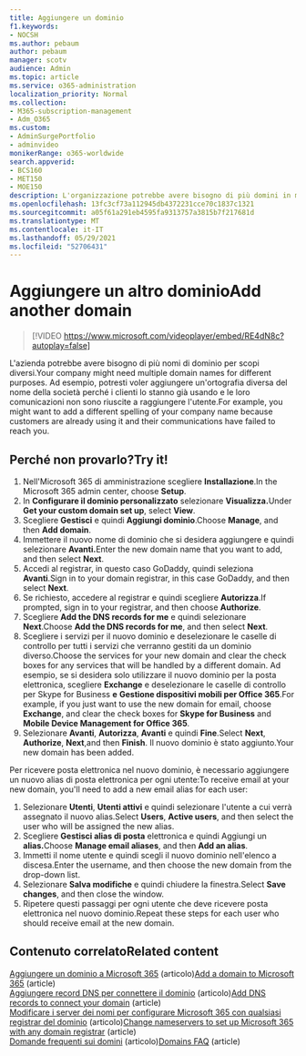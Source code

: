 ```yaml
---
title: Aggiungere un dominio
f1.keywords:
- NOCSH
ms.author: pebaum
author: pebaum
manager: scotv
audience: Admin
ms.topic: article
ms.service: o365-administration
localization_priority: Normal
ms.collection:
- M365-subscription-management
- Adm_O365
ms.custom:
- AdminSurgePortfolio
- adminvideo
monikerRange: o365-worldwide
search.appverid:
- BCS160
- MET150
- MOE150
description: L'organizzazione potrebbe avere bisogno di più domini in modo che i clienti possano trovarti. Informazioni su come aggiungere un altro dominio all'abbonamento.
ms.openlocfilehash: 13fc3cf73a112945db4372231cce70c1837c1321
ms.sourcegitcommit: a05f61a291eb4595fa9313757a3815b7f217681d
ms.translationtype: MT
ms.contentlocale: it-IT
ms.lasthandoff: 05/29/2021
ms.locfileid: "52706431"
---
```

# <a name="add-another-domain"></a><span data-ttu-id="34878-104">Aggiungere un altro dominio</span><span class="sxs-lookup"><span data-stu-id="34878-104">Add another domain</span></span>

> [!VIDEO https://www.microsoft.com/videoplayer/embed/RE4dN8c?autoplay=false]

<span data-ttu-id="34878-105">L'azienda potrebbe avere bisogno di più nomi di dominio per scopi diversi.</span><span class="sxs-lookup"><span data-stu-id="34878-105">Your company might need multiple domain names for different purposes.</span></span> <span data-ttu-id="34878-106">Ad esempio, potresti voler aggiungere un'ortografia diversa del nome della società perché i clienti lo stanno già usando e le loro comunicazioni non sono riuscite a raggiungere l'utente.</span><span class="sxs-lookup"><span data-stu-id="34878-106">For example, you might want to add a different spelling of your company name because customers are already using it and their communications have failed to reach you.</span></span>

## <a name="try-it"></a><span data-ttu-id="34878-107">Perché non provarlo?</span><span class="sxs-lookup"><span data-stu-id="34878-107">Try it!</span></span>

1. <span data-ttu-id="34878-108">Nell'Microsoft 365 di amministrazione scegliere **Installazione**.</span><span class="sxs-lookup"><span data-stu-id="34878-108">In the Microsoft 365 admin center, choose **Setup**.</span></span>
1. <span data-ttu-id="34878-109">In **Configurare il dominio personalizzato** selezionare **Visualizza.**</span><span class="sxs-lookup"><span data-stu-id="34878-109">Under **Get your custom domain set up**, select **View**.</span></span>
1. <span data-ttu-id="34878-110">Scegliere **Gestisci** e quindi **Aggiungi dominio**.</span><span class="sxs-lookup"><span data-stu-id="34878-110">Choose **Manage**, and then **Add domain**.</span></span>
1. <span data-ttu-id="34878-111">Immettere il nuovo nome di dominio che si desidera aggiungere e quindi selezionare **Avanti.**</span><span class="sxs-lookup"><span data-stu-id="34878-111">Enter the new domain name that you want to add, and then select **Next**.</span></span>
1. <span data-ttu-id="34878-112">Accedi al registrar, in questo caso GoDaddy, quindi seleziona **Avanti**.</span><span class="sxs-lookup"><span data-stu-id="34878-112">Sign in to your domain registrar, in this case GoDaddy, and then select **Next**.</span></span>
1. <span data-ttu-id="34878-113">Se richiesto, accedere al registrar e quindi scegliere **Autorizza**.</span><span class="sxs-lookup"><span data-stu-id="34878-113">If prompted, sign in to your registrar, and then choose **Authorize**.</span></span>
1. <span data-ttu-id="34878-114">Scegliere **Add the DNS records for me** e quindi selezionare **Next**.</span><span class="sxs-lookup"><span data-stu-id="34878-114">Choose **Add the DNS records for me**, and then select **Next**.</span></span>
1. <span data-ttu-id="34878-115">Scegliere i servizi per il nuovo dominio e deselezionare le caselle di controllo per tutti i servizi che verranno gestiti da un dominio diverso.</span><span class="sxs-lookup"><span data-stu-id="34878-115">Choose the services for your new domain and clear the check boxes for any services that will be handled by a different domain.</span></span> <span data-ttu-id="34878-116">Ad esempio, se si desidera solo utilizzare il nuovo dominio per la posta elettronica, scegliere **Exchange** e deselezionare le caselle di controllo per Skype for Business **e** **Gestione dispositivi mobili per Office 365**.</span><span class="sxs-lookup"><span data-stu-id="34878-116">For example, if you just want to use the new domain for email, choose **Exchange**, and clear the check boxes for **Skype for Business** and **Mobile Device Management for Office 365**.</span></span>
1. <span data-ttu-id="34878-117">Selezionare **Avanti**, **Autorizza**, **Avanti** e quindi **Fine**.</span><span class="sxs-lookup"><span data-stu-id="34878-117">Select **Next**, **Authorize**, **Next**,and then **Finish**.</span></span> <span data-ttu-id="34878-118">Il nuovo dominio è stato aggiunto.</span><span class="sxs-lookup"><span data-stu-id="34878-118">Your new domain has been added.</span></span>

<span data-ttu-id="34878-119">Per ricevere posta elettronica nel nuovo dominio, è necessario aggiungere un nuovo alias di posta elettronica per ogni utente:</span><span class="sxs-lookup"><span data-stu-id="34878-119">To receive email at your new domain, you'll need to add a new email alias for each user:</span></span>

1. <span data-ttu-id="34878-120">Selezionare **Utenti**, **Utenti attivi** e quindi selezionare l'utente a cui verrà assegnato il nuovo alias.</span><span class="sxs-lookup"><span data-stu-id="34878-120">Select **Users**, **Active users**, and then select the user who will be assigned the new alias.</span></span>
1. <span data-ttu-id="34878-121">Scegliere **Gestisci alias di posta** elettronica e quindi Aggiungi un **alias.**</span><span class="sxs-lookup"><span data-stu-id="34878-121">Choose **Manage email aliases**, and then **Add an alias**.</span></span>
1. <span data-ttu-id="34878-122">Immetti il nome utente e quindi scegli il nuovo dominio nell'elenco a discesa.</span><span class="sxs-lookup"><span data-stu-id="34878-122">Enter the username, and then choose the new domain from the drop-down list.</span></span>
1. <span data-ttu-id="34878-123">Selezionare **Salva modifiche** e quindi chiudere la finestra.</span><span class="sxs-lookup"><span data-stu-id="34878-123">Select **Save changes**, and then close the window.</span></span>
1. <span data-ttu-id="34878-124">Ripetere questi passaggi per ogni utente che deve ricevere posta elettronica nel nuovo dominio.</span><span class="sxs-lookup"><span data-stu-id="34878-124">Repeat these steps for each user who should receive email at the new domain.</span></span>

## <a name="related-content"></a><span data-ttu-id="34878-125">Contenuto correlato</span><span class="sxs-lookup"><span data-stu-id="34878-125">Related content</span></span>

<span data-ttu-id="34878-126">[Aggiungere un dominio a Microsoft 365](../admin/setup/add-domain.md) (articolo)</span><span class="sxs-lookup"><span data-stu-id="34878-126">[Add a domain to Microsoft 365](../admin/setup/add-domain.md) (article)</span></span>\
<span data-ttu-id="34878-127">[Aggiungere record DNS per connettere il dominio](../admin/get-help-with-domains/create-dns-records-at-any-dns-hosting-provider.md) (articolo)</span><span class="sxs-lookup"><span data-stu-id="34878-127">[Add DNS records to connect your domain](../admin/get-help-with-domains/create-dns-records-at-any-dns-hosting-provider.md) (article)</span></span>\
<span data-ttu-id="34878-128">[Modificare i server dei nomi per configurare Microsoft 365 con qualsiasi registrar del dominio](../admin/get-help-with-domains/change-nameservers-at-any-domain-registrar.md) (articolo)</span><span class="sxs-lookup"><span data-stu-id="34878-128">[Change nameservers to set up Microsoft 365 with any domain registrar](../admin/get-help-with-domains/change-nameservers-at-any-domain-registrar.md) (article)</span></span>\
<span data-ttu-id="34878-129">[Domande frequenti sui domini](../admin/setup/domains-faq.yml) (articolo)</span><span class="sxs-lookup"><span data-stu-id="34878-129">[Domains FAQ](../admin/setup/domains-faq.yml) (article)</span></span>